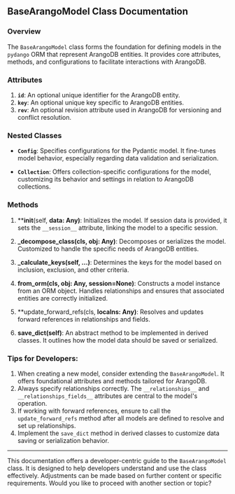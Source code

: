 ## BaseArangoModel Class Documentation

### Overview

The `BaseArangoModel` class forms the foundation for defining models in the `pydango` ORM that represent ArangoDB
entities. It provides core attributes, methods, and configurations to facilitate interactions with ArangoDB.

### Attributes

1. **`id`**: An optional unique identifier for the ArangoDB entity.
1. **`key`**: An optional unique key specific to ArangoDB entities.
1. **`rev`**: An optional revision attribute used in ArangoDB for versioning and conflict resolution.

### Nested Classes

- **`Config`**: Specifies configurations for the Pydantic model. It fine-tunes model behavior, especially regarding data
  validation and serialization.

- **`Collection`**: Offers collection-specific configurations for the model, customizing its behavior and settings in
  relation to ArangoDB collections.

### Methods

1. \*\*__init__(self, **data: Any)**: Initializes the model. If session data is provided, it sets the `__session__`
   attribute, linking the model to a specific session.

1. **\_decompose_class(cls, obj: Any)**: Decomposes or serializes the model. Customized to handle the specific needs of
   ArangoDB entities.

1. **\_calculate_keys(self, ...)**: Determines the keys for the model based on inclusion, exclusion, and other criteria.

1. **from_orm(cls, obj: Any, session=None)**: Constructs a model instance from an ORM object. Handles relationships and
   ensures that associated entities are correctly initialized.

1. \*\*update_forward_refs(cls, **localns: Any)**: Resolves and updates forward references in relationships and fields.

1. **save_dict(self)**: An abstract method to be implemented in derived classes. It outlines how the model data should
   be saved or serialized.

### Tips for Developers:

1. When creating a new model, consider extending the `BaseArangoModel`. It offers foundational attributes and methods
   tailored for ArangoDB.
1. Always specify relationships correctly. The `__relationships__` and `__relationships_fields__` attributes are central
   to the model's operation.
1. If working with forward references, ensure to call the `update_forward_refs` method after all models are defined to
   resolve and set up relationships.
1. Implement the `save_dict` method in derived classes to customize data saving or serialization behavior.

______________________________________________________________________

This documentation offers a developer-centric guide to the `BaseArangoModel` class. It is designed to help developers
understand and use the class effectively. Adjustments can be made based on further content or specific requirements.
Would you like to proceed with another section or topic?
